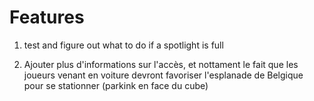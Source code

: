 # Features

1. test and figure out what to do if a spotlight is full

2. Ajouter plus d'informations sur l'accès, et nottament le fait que les joueurs venant en voiture devront favoriser l'esplanade de Belgique pour se stationner (parkink en face du cube)